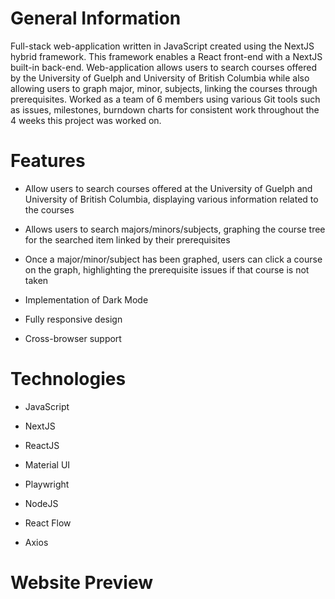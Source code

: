 # General Information

Full-stack web-application written in JavaScript created using the NextJS hybrid framework. This framework enables a React front-end with a NextJS built-in back-end. Web-application allows users to search courses offered by the University of Guelph and University of British Columbia while also allowing users to graph major, minor, subjects, linking the courses through prerequisites. Worked as a team of 6 members using various Git tools such as issues, milestones, burndown charts for consistent work throughout the 4 weeks this project was worked on. 

# Features 

- Allow users to search courses offered at the University of Guelph and University of British Columbia, displaying various information related to the courses

- Allows users to search majors/minors/subjects, graphing the course tree for the searched item linked by their prerequisites

- Once a major/minor/subject has been graphed, users can click a course on the graph, highlighting the prerequisite issues if that course is not taken

- Implementation of Dark Mode

- Fully responsive design

- Cross-browser support


# Technologies

- JavaScript

- NextJS

- ReactJS

- Material UI

- Playwright

- NodeJS

- React Flow

- Axios

# Website Preview
